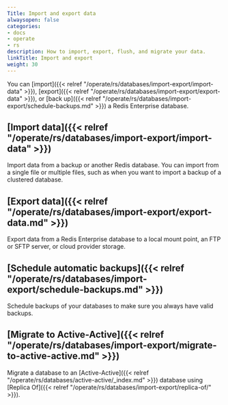 ```yaml
---
Title: Import and export data
alwaysopen: false
categories:
- docs
- operate
- rs
description: How to import, export, flush, and migrate your data.
linkTitle: Import and export
weight: 30
---
```

You can [import]({{< relref "/operate/rs/databases/import-export/import-data" >}}), [export]({{< relref "/operate/rs/databases/import-export/export-data" >}}),
or [back up]({{< relref "/operate/rs/databases/import-export/schedule-backups.md" >}})
 a Redis Enterprise database.

## [Import data]({{< relref "/operate/rs/databases/import-export/import-data" >}})

Import data from a backup or another Redis database. You can import from a single file or multiple files, such as when you want to import a backup of a clustered database.

## [Export data]({{< relref "/operate/rs/databases/import-export/export-data.md" >}})

Export data from a Redis Enterprise database to a local mount point, an FTP or SFTP server, or cloud provider storage.

## [Schedule automatic backups]({{< relref "/operate/rs/databases/import-export/schedule-backups.md" >}})

Schedule backups of your databases to make sure you always have valid backups.

## [Migrate to Active-Active]({{< relref "/operate/rs/databases/import-export/migrate-to-active-active.md" >}})

Migrate a database to an [Active-Active]({{< relref "/operate/rs/databases/active-active/_index.md" >}}) database using [Replica Of]({{< relref "/operate/rs/databases/import-export/replica-of/" >}}).
